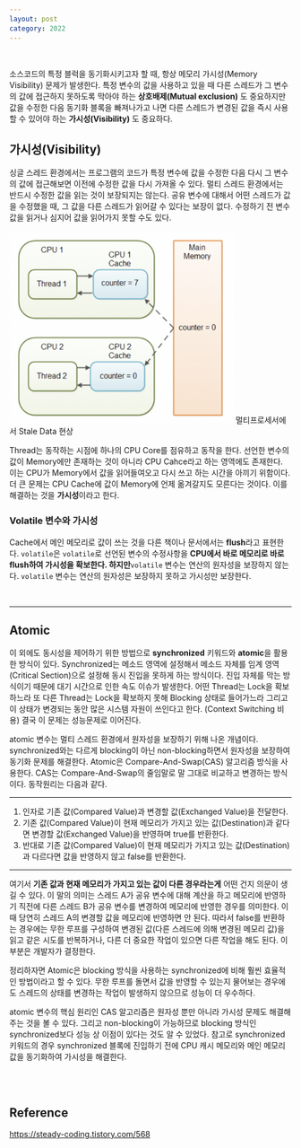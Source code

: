 ```yaml
---
layout: post
category: 2022
---
```


<br/>

소스코드의 특정 블럭을 동기화시키고자 할 때, 항상 메모리 가시성(Memory Visibility) 문제가 발생한다. 특정 변수의 값을 사용하고 있을 때 다른 스레드가 그 변수의 값에 접근하지 못하도록 막아야 하는 **상호배제(Mutual exclusion)** 도 중요하지만 값을 수정한 다음 동기화 블록을 빠져나가고 나면 다른 스레드가 변경된 값을 즉시 사용할 수 있어야 하는 **가시성(Visibility)** 도 중요하다.

## 가시성(**Visibility**)

싱글 스레드 환경에서는 프로그램의 코드가 특정 변수에 값을 수정한 다음 다시 그 변수의 값에 접근해보면 이전에 수정한 값을 다시 가져올 수 있다. 멀티 스레드 환경에서는 반드시 수정한 값을 읽는 것이 보장되지는 않는다. 공유 변수에 대해서 어떤 스레드가 값을 수정했을 때, 그 값을 다른 스레드가 읽어갈 수 있다는 보장이 없다. 수정하기 전 변수 값을 읽거나 심지어 값을 읽어가지 못할 수도 있다.

<img src="./images/cpu-main-memory.png" width="400px"/>
멀티프로세서에서 Stale Data 현상

Thread는 동작하는 시점에 하나의 CPU Core를 점유하고 동작을 한다. 선언한 변수의 값이 Memory에만 존재하는 것이 아니라 CPU Cahce라고 하는 영역에도 존재한다. 이는 CPU가 Memory에서 값을 읽어들여오고 다시 쓰고 하는 시간을 아끼기 위함이다. 더 큰 문제는 CPU Cache에 값이 Memory에 언제 옮겨갈지도 모른다는 것이다. 이를 해결하는 것을 **가시성**이라고 한다.

### Volatile 변수와 가시성

Cache에서 메인 메모리로 값이 쓰는 것을 다른 책이나 문서에서는 **flush**라고 표현한다. `volatile`은 `volatile`로 선언된 변수의 수정사항을 **CPU에서 바로 메모리로 바로 flush하여 가시성을 확보한다.  하지만**`volatile` 변수는 연산의 원자성을 보장하지 않는다. `volatile` 변수는 연산의 원자성은 보장하지 못하고 가시성만 보장한다.

<br/>

---
## Atomic

이 외에도 동시성을 제어하기 위한 방법으로 **synchronized** 키워드와 **atomic**을 활용한 방식이 있다. Synchronized는 메소드 영역에 설정해서 메소드 자체를 임계 영역(Critical Section)으로 설정해 동시 진입을 못하게 하는 방식이다. 진입 자체를 막는 방식이기 때문에 대기 시간으로 인한 속도 이슈가 발생한다. 어떤 Thread는 Lock을 확보하느라 또 다른 Thread는 Lock을 확보하지 못해 Blocking 상태로 들어가느라 그리고 이 상태가 변경되는 동안 많은 시스템 자원이 쓰인다고 한다. (Context Switching 비용) 결국 이 문제는 성능문제로 이어진다.

atomic 변수는 멀티 스레드 환경에서 원자성을 보장하기 위해 나온 개념이다. synchronized와는 다르게 blocking이 아닌 non-blocking하면서 원자성을 보장하여 동기화 문제를 해결한다. Atomic은 Compare-And-Swap(CAS) 알고리즘 방식을 사용한다. CAS는 Compare-And-Swap의 줄임말로 말 그대로 비교하고 변경하는 방식이다. 동작원리는 다음과 같다.

---

1. 인자로 기존 값(Compared Value)과 변경할 값(Exchanged Value)을 전달한다.
2. 기존 값(Compared Value)이 현재 메모리가 가지고 있는 값(Destination)과 같다면 변경할 값(Exchanged Value)을 반영하며 true를 반환한다.
3. 반대로 기존 값(Compared Value)이 현재 메모리가 가지고 있는 값(Destination)과 다르다면 값을 반영하지 않고 false를 반환한다.

---

여기서 **기존 값과 현재 메모리가 가지고 있는 값이 다른 경우라는게** 어떤 건지 의문이 생길 수 있다. 이 말의 의미는 스레드 A가 공유 변수에 대해 계산을 하고 메모리에 반영하기 직전에 다른 스레드 B가 공유 변수를 변경하여 메모리에 반영한 경우를 의미한다. 이때 당연히 스레드 A의 변경할 값을 메모리에 반영하면 안 된다. 따라서 false를 반환하는 경우에는 무한 루프를 구성하여 변경된 값(다른 스레드에 의해 변경된 메모리 값)을 읽고 같은 시도를 반복하거나, 다른 더 중요한 작업이 있으면 다른 작업을 해도 된다. 이 부분은 개발자가 결정한다.

정리하자면 Atomic은 blocking 방식을 사용하는 synchronized에 비해 훨씬 효율적인 방법이라고 할 수 있다. 무한 루프를 돌면서 값을 반영할 수 있는지 물어보는 경우에도 스레드의 상태를 변경하는 작업이 발생하지 않으므로 성능이 더 우수하다.

atomic 변수의 핵심 원리인 CAS 알고리즘은 원자성 뿐만 아니라 가시성 문제도 해결해 주는 것을 볼 수 있다. 그리고 non-blocking이 가능하므로 blocking 방식인 synchronized보다 성능 상 이점이 있다는 것도 알 수 있었다. 참고로 synchronized 키워드의 경우 synchronized 블록에 진입하기 전에 CPU 캐시 메모리와 메인 메모리 값을 동기화하여 가시성을 해결한다.


<br/>
<br/>

## Reference 
https://steady-coding.tistory.com/568
